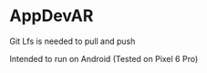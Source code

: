 # AppDevAR

Git Lfs is needed to pull and push

Intended to run on Android (Tested on Pixel 6 Pro)



